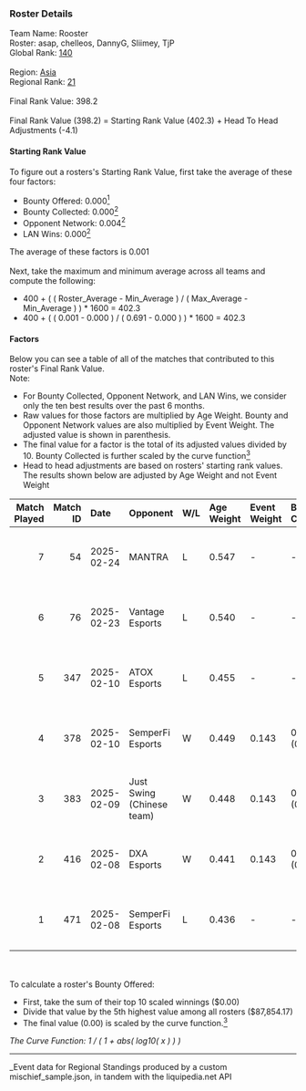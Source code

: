 ### Roster Details<br />
Team Name: Rooster<br />
Roster: asap, chelleos, DannyG, Sliimey, TjP<br />
Global Rank: [140](../../standings_global_2025_06_02.md)<br />
<br />
Region: [Asia]( ../../standings_asia_2025_06_02.md)<br />
Regional Rank: [21]( ../../standings_asia_2025_06_02.md)<br />
<br />
Final Rank Value:  398.2<br />
<br />
Final Rank Value (398.2) = Starting Rank Value (402.3) + Head To Head Adjustments (-4.1)<br />

#### Starting Rank Value<br />
To figure out a rosters's Starting Rank Value, first take the average of these four factors:<br />
- Bounty Offered: 0.000[<sup>1</sup>](#table2)
- Bounty Collected: 0.000[<sup>2</sup>](#table1)
- Opponent Network: 0.004[<sup>2</sup>](#table1)
- LAN Wins: 0.000[<sup>2</sup>](#table1)

The average of these factors is 0.001<br />
<br />
Next, take the maximum and minimum average across all teams and compute the following:<br />
- 400 + ( ( Roster_Average - Min_Average ) / ( Max_Average - Min_Average ) ) * 1600 = 402.3
- 400 + ( ( 0.001 - 0.000 ) / ( 0.691 - 0.000 ) ) * 1600 = 402.3


#### Factors<br />
Below you can see a table of all of the matches that contributed to this roster's Final Rank Value.<br />
Note:<br />

- For Bounty Collected, Opponent Network, and LAN Wins, we consider only the ten best results over the past 6 months.
- Raw values for those factors are multiplied by Age Weight. Bounty and Opponent Network values are also multiplied by Event Weight. The adjusted value is shown in parenthesis.
- The final value for a factor is the total of its adjusted values divided by 10. Bounty Collected is further scaled by the curve function[<sup>3</sup>](#curveFunction)
- Head to head adjustments are based on rosters' starting rank values. The results shown below are adjusted by Age Weight and not Event Weight
<span id="table1"></span><br />


| Match Played | Match ID | Date       | Opponent                  | W/L | Age Weight | Event Weight | Bounty Collected | Opponent Network | LAN Wins  | H2H Adj. | Roster                               |
| -: | -: | :- | :- | :- | :- | :- | :- | :- | :- | -: | :- |
|            7 |       54 | 2025-02-24 | MANTRA                    | L   | 0.547      | -            | -                | -                | -         |    -9.02 | asap, chelleos, DannyG, Sliimey, TjP |
|            6 |       76 | 2025-02-23 | Vantage Esports           | L   | 0.540      | -            | -                | -                | -         |    -8.36 | asap, chelleos, DannyG, Sliimey, TjP |
|            5 |      347 | 2025-02-10 | ATOX Esports              | L   | 0.455      | -            | -                | -                | -         |    -0.89 | asap, chelleos, dpr, Sliimey, TjP    |
|            4 |      378 | 2025-02-10 | SemperFi Esports          | W   | 0.449      | 0.143        | 0.000 (0.000)    | 0.533 (0.034)    | 0 (0.000) |     7.18 | asap, chelleos, dpr, Sliimey, TjP    |
|            3 |      383 | 2025-02-09 | Just Swing (Chinese team) | W   | 0.448      | 0.143        | 0.000 (0.000)    | 0.079 (0.005)    | 0 (0.000) |     6.95 | asap, chelleos, dpr, Sliimey, TjP    |
|            2 |      416 | 2025-02-08 | DXA Esports               | W   | 0.441      | 0.143        | 0.000 (0.000)    | 0.000 (0.000)    | 0 (0.000) |     6.84 | asap, chelleos, dpr, Sliimey, TjP    |
|            1 |      471 | 2025-02-08 | SemperFi Esports          | L   | 0.436      | -            | -                | -                | -         |    -6.77 | asap, chelleos, dpr, Sliimey, TjP    |

<br />
<span id="table2"></span><br />
To calculate a roster's Bounty Offered:<br />

- First, take the sum of their top 10 scaled winnings ($0.00)
- Divide that value by the 5th highest value among all rosters ($87,854.17)
- The final value (0.00) is scaled by the curve function.[<sup>3</sup>](#curveFunction)

<span id="curveFunction"></span>_The Curve Function: 1 / ( 1 + abs( log10( x ) ) )_<br />

---
_Event data for Regional Standings produced by a custom mischief_sample.json, in tandem with the liquipedia.net API<br />
